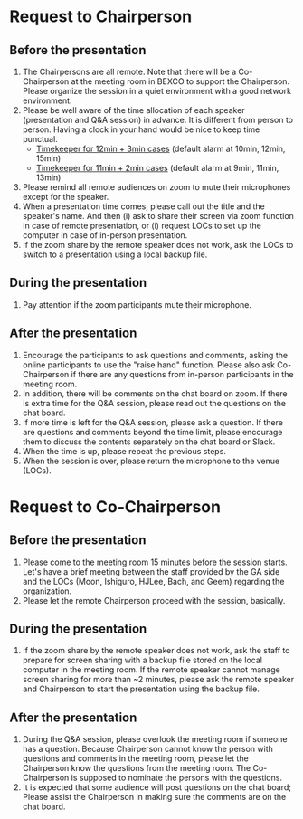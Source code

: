# Request to Chairperson

## Before the presentation
1. The Chairpersons are all remote. Note that there will be a Co-Chairperson at the meeting room in BEXCO to support the Chairperson. Please organize the session in a quiet environment with a good network environment.
2. Please be well aware of the time allocation of each speaker (presentation and Q&A session) in advance. It is different from person to person. Having a clock in your hand would be nice to keep time punctual.
    - [Timekeeper for 12min + 3min cases](https://maruta.github.io/timekeeper/#t1=10:00&t2=12:00&t3=15:00&m=12%20min%20TALK%20%2B%203%20min%20Q%26amp%3BA) (default alarm at 10min, 12min, 15min)
    - [Timekeeper for 11min + 2min cases](https://maruta.github.io/timekeeper/#t1=9:00&t2=11:00&t3=13:00&m=11%20min%20TALK%20%2B%202%20min%20Q%26amp%3BA) (default alarm at 9min, 11min, 13min)
3. Please remind all remote audiences on zoom to mute their microphones except for the speaker.
4. When a presentation time comes, please call out the title and the speaker's name. And then (i) ask to share their screen via zoom function in case of remote presentation, or (i) request LOCs to set up the computer in case of in-person presentation.
5. If the zoom share by the remote speaker does not work, ask the LOCs to switch to a presentation using a local backup file.

## During the presentation
1. Pay attention if the zoom participants mute their microphone.

## After the presentation
1. Encourage the participants to ask questions and comments, asking the online participants to use the "raise hand" function. Please also ask Co-Chairperson if there are any questions from in-person participants in the meeting room.
2. In addition, there will be comments on the chat board on zoom. If there is extra time for the Q&A session, please read out the questions on the chat board.
3. If more time is left for the Q&A session, please ask a question. If there are questions and comments beyond the time limit, please encourage them to discuss the contents separately on the chat board or Slack.
4. When the time is up, please repeat the previous steps.
5. When the session is over, please return the microphone to the venue (LOCs).


# Request to Co-Chairperson

## Before the presentation
1. Please come to the meeting room 15 minutes before the session starts. Let's have a brief meeting between the staff provided by the GA side and the LOCs (Moon, Ishiguro, HJLee, Bach, and Geem) regarding the organization.
2. Please let the remote Chairperson proceed with the session, basically.

## During the presentation
1. If the zoom share by the remote speaker does not work, ask the staff to prepare for screen sharing with a backup file stored on the local computer in the meeting room. If the remote speaker cannot manage screen sharing for more than ~2 minutes, please ask the remote speaker and Chairperson to start the presentation using the backup file.

## After the presentation
1. During the Q&A session, please overlook the meeting room if someone has a question. Because Chairperson cannot know the person with questions and comments in the meeting room, please let the Chairperson know the questions from the meeting room. The Co-Chairperson is supposed to nominate the persons with the questions.
2. It is expected that some audience will post questions on the chat board; Please assist the Chairperson in making sure the comments are on the chat board.
